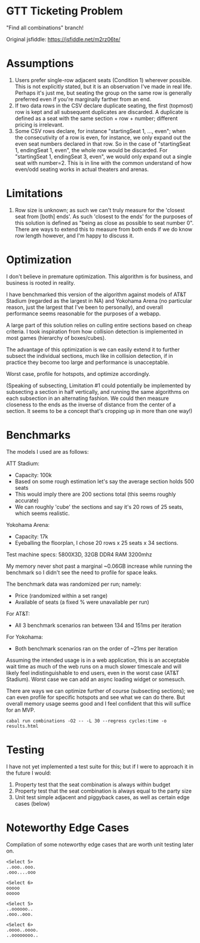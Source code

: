 # GTT Ticketing Problem

"Find all combinations" branch!

Original jsfiddle: https://jsfiddle.net/m2rz06te/

# Assumptions

1. Users prefer single-row adjacent seats (Condition 1) wherever possible.  This is not explicitly stated, but it is an observation I've made in real life. Perhaps it's just me, but seating the group on the same row is generally preferred even if you're marginally farther from an end.
2. If two data rows in the CSV declare duplicate seating, the first (topmost) row is kept and all subsequent duplicates are discarded. A duplicate is defined as a seat with the same section + row + number; different pricing is irrelevant.
3. Some CSV rows declare, for instance "startingSeat 1, ..., even"; when the consecutivity of a row is even, for instance, we only expand out the even seat numbers declared in that row. So in the case of "startingSeat 1, endingSeat 1, even", the whole row would be discarded. For "startingSeat 1, endingSeat 3, even", we would only expand out a single seat with number=2. This is in line with the common understand of how even/odd seating works in actual theaters and arenas.

# Limitations

1. Row size is unknown; as such we can't truly measure for the 'closest seat from [both] ends'. As such 'closest to the ends' for the purposes of this solution is defined as "being as close as possible to seat number 0". There are ways to extend this to measure from both ends if we do know row length however, and I'm happy to discuss it.

# Optimization

I don't believe in premature optimization. This algorithm is for business, and business is rooted in reality.

I have benchmarked this version of the algorithm against models of AT&T Stadium (regarded as the largest in NA) and Yokohama Arena (no particular reason, just the largest that I've been to personally), and overall performance seems reasonable for the purposes of a webapp.


A large part of this solution relies on culling entire sections based on cheap criteria. I took inspiration from how collision detection is implemented in most games (hierarchy of boxes/cubes).

The advantage of this optimization is we can easily extend it to further subsect the individual sections, much like in collision detection, if in practice they become too large and performance is unacceptable.

Worst case, profile for hotspots, and optimize accordingly.

(Speaking of subsecting, Limitation #1 could potentially be implemented by subsecting a section in half vertically, and running the same algorithms on each subsection in an alternating fashion. We could then measure closeness to the ends as the inverse of distance from the center of a section. It seems to be a concept that's cropping up in more than one way!)

# Benchmarks

The models I used are as follows:

ATT Stadium:
- Capacity: 100k
- Based on some rough estimation let's say the average section holds 500 seats
- This would imply there are 200 sections total (this seems roughly accurate)
- We can roughly 'cube' the sections and say it's 20 rows of 25 seats, which seems realistic.

Yokohama Arena:
- Capacity: 17k
- Eyeballing the floorplan, I chose 20 rows x 25 seats x 34 sections.

Test machine specs: 5800X3D, 32GB DDR4 RAM 3200mhz

My memory never shot past a marginal ~0.06GB increase while running the benchmark so I didn't see the need to profile for space leaks.

The benchmark data was randomized per run; namely: 
- Price (randomized within a set range)
- Available of seats (a fixed % were unavailable per run)

For AT&T:
- All 3 benchmark scenarios ran between 134 and 151ms per iteration

For Yokohama:
- Both benchmark scenarios ran on the order of ~21ms per iteration

Assuming the intended usage is in a web application, this is an acceptable wait time as much of the web runs on a much slower timescale and will likely feel indistinguishable to end users, even in the worst case (AT&T Stadium). Worst case we can add an async loading widget or somesuch.

There are ways we can optimize further of course (subsecting sections); we can even profile for specific hotspots and see what we can do there. But overall memory usage seems good and I feel confident that this will suffice for an MVP.

```
cabal run combinations -O2 -- -L 30 --regress cycles:time -o results.html
```

# Testing

I have not yet implemented a test suite for this; but if I were to approach it in the future I would:

1. Property test that the seat combination is always within budget
2. Property test that the seat combination is always equal to the party size
3. Unit test simple adjacent and piggyback cases, as well as certain edge cases (below)

# Noteworthy Edge Cases

Compilation of some noteworthy edge cases that are worth unit testing later on.

```
<Select 5>
..ooo..ooo.
.ooo....ooo

<Select 6>
ooooo
ooooo

<Select 5>
..oooooo..
.ooo..ooo.

<Select 6>
.oooo..oooo.
..oooooooo..
```
